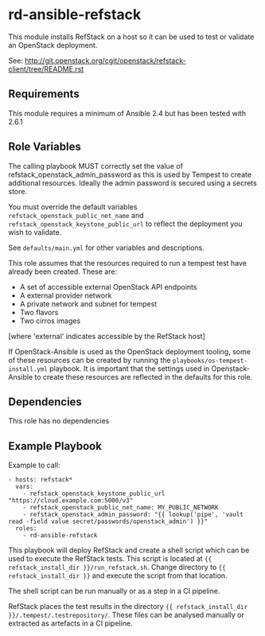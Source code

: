 rd-ansible-refstack
=========

This module installs RefStack on a host so it can be used to test or validate an
OpenStack deployment.

See: http://git.openstack.org/cgit/openstack/refstack-client/tree/README.rst

Requirements
------------

This module requires a minimum of Ansible 2.4 but has been tested with 2.6.1

Role Variables
--------------

The calling playbook MUST correctly set the value of refstack_openstack_admin_password as
this is used by Tempest to create additional resources. Ideally the admin password is
secured using a secrets store.

You must override the default variables ``refstack_openstack_public_net_name`` and
``refstack_openstack_keystone_public_url`` to reflect the deployment you wish to validate.

See ``defaults/main.yml`` for other variables and descriptions.

This role assumes that the resources required to run a tempest test have already
been created. These are:

* A set of accessible external OpenStack API endpoints
* A external provider network
* A private network and subnet for tempest
* Two flavors
* Two cirros images

[where 'external' indicates accessible by the RefStack host]

If OpenStack-Ansible is used as the OpenStack deployment tooling, some of these
resources can be created by running the ``playbooks/os-tempest-install.yml``
playbook. It is important that the settings used in Openstack-Ansible to
create these resources are reflected in the defaults for this role.

Dependencies
------------

This role has no dependencies

Example Playbook
----------------

Example to call:

    - hosts: refstack*
      vars:
        - refstack_openstack_keystone_public_url "https://cloud.example.com:5000/v3"
        - refstack_openstack_public_net_name: MY_PUBLIC_NETWORK
        - refstack_openstack_admin_password: "{{ lookup('pipe', 'vault read -field value secret/passwords/openstack_admin') }}"
      roles:
        - rd-ansible-refstack

This playbook will deploy RefStack and create a shell script which can be used to
execute the RefStack tests. This script is located at ``{{ refstack_install_dir }}/run_refstack.sh``.
Change directory to ``{{ refstack_install_dir }}`` and execute the script from that location.

The shell script can be run manually or as a step in a CI pipeline.

RefStack places the test results in the directory ``{{ refstack_install_dir }}/.tempest/.testrepository/``. These files can be analysed manually or extracted as
artefacts in a CI pipeline.
